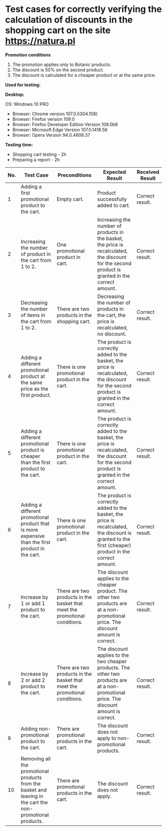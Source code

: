 # Test cases for correctly verifying the calculation of discounts in the shopping cart on the site https://natura.pl #


 **Promotion conditions**

1. The promotion applies only to Botanic products.
2. The discount is 50% on the second product.
3. The discount is calculated for a cheaper product or at the same price.


**Used for testing:**

**Desktop:**

OS: Windows 10 PRO
 - Browser: Chrome version 107.0.5304.108) 
 - Browser: Firefox version 109.0
 - Browser: Firefox Developer Edition Version 108.0b6
 - Browser: Microsoft Edge Version 107.0.1418.56
 - Browser: Opera Version 94.0.4606.37 

**Testing time:**
 - Shopping cart testing - 2h
 - Preparing a report - 2h


| No. |	Test Case |Preconditions|	Expected Result | Received Result |
|----|----|----|----|----|
|1 |Adding a first promotional product to the cart.|Empty cart.| Product successfully added to cart.| Correct result.|
|2 |Increasing the number of product in the cart from 1 to 2.	|One promotional product in cart.|Increasing the number of products in the basket, the price is recalculated, the discount for the second product is granted in the correct amount.	| Correct result.|
|3 |Decreasing the number of items in the cart from 1 to 2.|There are two products in the shopping cart.	|Decreasing the number of products in the cart, the price is recalculated, no discount.	| Correct result.|
|4 |Adding a different promotional product at the same price as the first product.|There is one promotional product in the cart.|The product is correctly added to the basket, the price is recalculated, the discount for the second product is granted in the correct amount.	| Correct result.|
|5 |Adding a different promotional product is cheaper than the first product to the cart. |There is one promotional product in the cart. | The product is correctly added to the basket, the price is recalculated, the discount for the second product is granted in the correct amount.	| Correct result.|
|6 |Adding a different promotional product that is more expensive than the first product in the cart.|There is one promotional product in the cart. |The product is correctly added to the basket, the price is recalculated, the discount is granted to the first (cheaper) product in the correct amount.	| Correct result.| 
|7 |Increase by 1 or add 1 product to the cart. |There are two products in the basket that meet the promotional conditions. |The discount applies to the cheaper product. The other two products are at a non-promotional price. The discount amount is correct. |  Correct result.| 
|8 |Increase by 2 or add 2 product to the cart. |There are two products in the basket that meet the promotional conditions. |The discount applies to the two cheaper products. The other two products are at a non-promotional price. The discount amount is correct. |  Correct result.| 
|9 |Adding non-promotional product to the cart. |There are promotional products in the cart. |The discount does not apply to non-promotional products.  |Correct result.| 
|10 |Removing all the promotional products from the basket and leaving in the cart the non-promotional products. |There are promotional products in the cart. |The discount does not apply. |Correct result. | 








